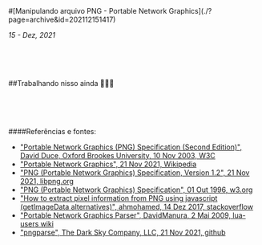 <div markdown="1" class="capa" style="background-image: url(%PUBLIC_URL%/assets/images/001.jpg);">
#[Manipulando arquivo PNG - Portable Network Graphics](./?page=archive&id=202112151417)
</div>

*15 - Dez, 2021*

<br/>
<br/>
<br/>

##Trabalhando nisso ainda 👨🏽‍💻

<br/>
<br/>
<br/>

####Referências e fontes:

* ["Portable Network Graphics (PNG) Specification (Second Edition)", David Duce, Oxford Brookes University, 10 Nov 2003, W3C](https://www.w3.org/TR/2003/REC-PNG-20031110/)
* ["Portable Network Graphics", 21 Nov 2021, Wikipedia](https://en.wikipedia.org/wiki/Portable_Network_Graphics)
* ["PNG (Portable Network Graphics) Specification, Version 1.2", 21 Nov 2021, libpng.org](http://www.libpng.org/pub/png/spec/1.2/PNG-Contents.html)
* ["PNG (Portable Network Graphics) Specification", 01 Out 1996, w3.org](https://www.w3.org/TR/REC-png-961001)
* ["How to extract pixel information from PNG using javascript (getImageData alternatives)", ahmohamed, 14 Dez 2017, stackoverflow](https://stackoverflow.com/questions/28593763/how-to-extract-pixel-information-from-png-using-javascript-getimagedata-alterna)
* ["Portable Network Graphics Parser", DavidManura, 2 Mai 2009, lua-users wiki](http://lua-users.org/wiki/PortableNetworkGraphicsParser)
* ["pngparse", The Dark Sky Company, LLC, 21 Nov 2021, github](https://github.com/darkskyapp/pngparse)
